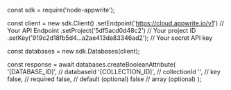 const sdk = require('node-appwrite');

const client = new sdk.Client()
    .setEndpoint('https://cloud.appwrite.io/v1') // Your API Endpoint
    .setProject('5df5acd0d48c2') // Your project ID
    .setKey('919c2d18fb5d4...a2ae413da83346ad2'); // Your secret API key

const databases = new sdk.Databases(client);

const response = await databases.createBooleanAttribute(
    '[DATABASE_ID]', // databaseId
    '[COLLECTION_ID]', // collectionId
    '', // key
    false, // required
    false, // default (optional)
    false // array (optional)
);
